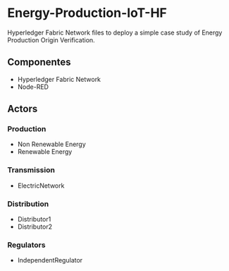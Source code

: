 # Energy-Production-IoT-HF
Hyperledger Fabric Network files to deploy a simple case study of Energy Production Origin Verification.

## Componentes
- Hyperledger Fabric Network
- Node-RED

## Actors

### Production
- Non Renewable Energy
- Renewable Energy

### Transmission
- ElectricNetwork

### Distribution
- Distributor1
- Distributor2

### Regulators
- IndependentRegulator


